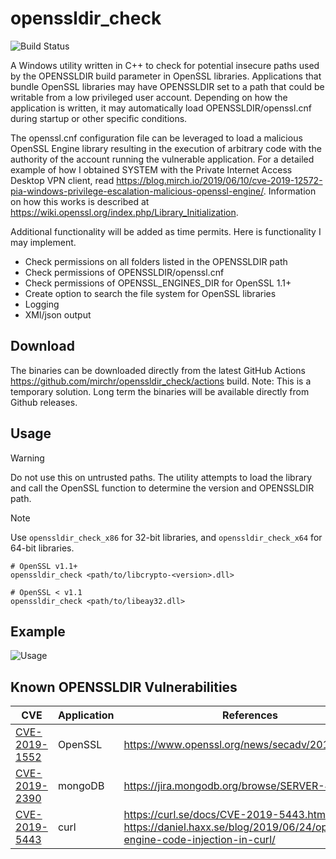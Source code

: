 # openssldir_check
![Build Status](https://github.com/mirchr/openssldir_check/actions/workflows/msbuild.yml/badge.svg)

A Windows utility written in C++ to check for potential insecure paths used by the OPENSSLDIR build parameter in OpenSSL libraries. Applications that bundle OpenSSL libraries may have OPENSSLDIR set to a path that could be writable from a low privileged user account. Depending on how the application is written, it may automatically load OPENSSLDIR/openssl.cnf during startup or other specific conditions.

The openssl.cnf configuration file can be leveraged to load a malicious OpenSSL Engine library resulting in the execution of arbitrary code with the authority of the account running the vulnerable application. For a detailed example of how I obtained SYSTEM with the Private Internet Access Desktop VPN client, read https://blog.mirch.io/2019/06/10/cve-2019-12572-pia-windows-privilege-escalation-malicious-openssl-engine/. Information on how this works is described at https://wiki.openssl.org/index.php/Library_Initialization.

Additional functionality will be added as time permits. Here is functionality I may implement.
* Check permissions on all folders listed in the OPENSSLDIR path
* Check permissions of OPENSSLDIR/openssl.cnf
* Check permissions of OPENSSL_ENGINES_DIR for OpenSSL 1.1+
* Create option to search the file system for OpenSSL libraries
* Logging
* XMl/json output

## Download
The binaries can be downloaded directly from the latest GitHub Actions https://github.com/mirchr/openssldir_check/actions build. Note: This is a temporary solution. Long term the binaries will be available directly from Github releases.

## Usage
> [!WARNING]
> Do not use this on untrusted paths. The utility attempts to load the library and call the OpenSSL function to determine the version and OPENSSLDIR path.

> [!NOTE]
> Use `openssldir_check_x86` for 32-bit libraries, and `openssldir_check_x64` for 64-bit libraries.
```
# OpenSSL v1.1+
openssldir_check <path/to/libcrypto-<version>.dll>

# OpenSSL < v1.1
openssldir_check <path/to/libeay32.dll>
```

## Example
![Usage](https://mirchhome.files.wordpress.com/2019/06/openssldir_check-usage.png)

## Known OPENSSLDIR Vulnerabilities 
| CVE | Application | References | Credit |
|----------|----------|----------|----------|
| [CVE-2019-1552](https://nvd.nist.gov/vuln/detail/CVE-2019-1552)   | OpenSSL  | https://www.openssl.org/news/secadv/20190730.txt   | [Rich Mirch](https://x.com/0xm1rch) |
| [CVE-2019-2390](https://nvd.nist.gov/vuln/detail/CVE-2019-2390)   | mongoDB  | https://jira.mongodb.org/browse/SERVER-42233       | [Rich Mirch](https://x.com/0xm1rch) |
| [CVE-2019-5443](https://nvd.nist.gov/vuln/detail/CVE-2019-5443)   | curl     | https://curl.se/docs/CVE-2019-5443.html<br>https://daniel.haxx.se/blog/2019/06/24/openssl-engine-code-injection-in-curl/       | [Rich Mirch](https://x.com/0xm1rch) |
